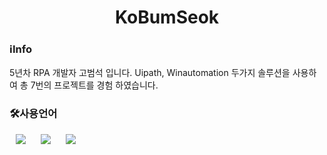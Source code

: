 <h1 align="center"> KoBumSeok</h1>

<h3>ℹ️Info</h3>
5년차 RPA 개발자 고범석 입니다. Uipath, Winautomation 두가지 솔루션을 사용하여 총 7번의 프로젝트를 경험 하였습니다.

<h3>🛠사용언어</h3>
<img src="https://img.shields.io/badge/HTML5-E34F26?style=flat-square&logo=HTML5&logoColor=white" style="height : auto; margin-left : 10px; margin-right : 10px;"/></a>
<img src="https://img.shields.io/badge/CSS3-1572B6?style=flat-square&logo=CSS3&logoColor=white" style="height : auto; margin-left : 10px; margin-right : 10px;"/></a>
<img src="https://img.shields.io/badge/Uipath-FA4616?style=flat-square&logo=Uipath&logoColor=white" style="height : auto; margin-left : 10px; margin-right : 10px;"/></a>&nbsp;
